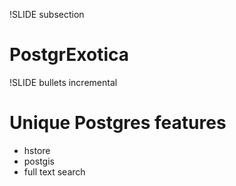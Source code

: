 !SLIDE subsection

# PostgrExotica

!SLIDE bullets incremental

# Unique Postgres features
* hstore
* postgis
* full text search

